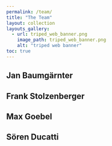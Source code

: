 ```yaml
---
permalink: /team/
title: "The Team"
layout: collection
layouts_gallery:
  - url: triped_web_banner.png
    image_path: triped_web_banner.png
    alt: "triped web banner"
toc: true
---
```


## Jan Baumgärnter

## Frank Stolzenberger

## Max Goebel

## Sören Ducatti
